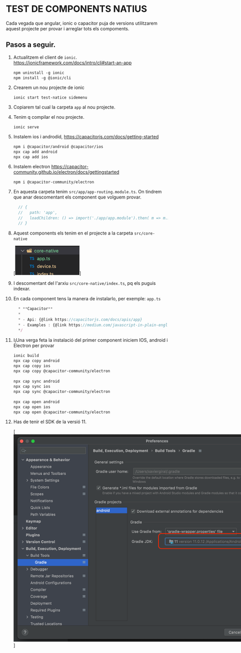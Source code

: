 # TEST DE COMPONENTS NATIUS

Cada vegada que angular, ionic o capacitor puja de versions utilitzarem aquest projecte per provar i arreglar tots els compoments.

## Pasos a seguir.

1. Actualitzem el client de `ionic`. https://ionicframework.com/docs/intro/cli#start-an-app

    ```properties
    npm uninstall -g ionic
    npm install -g @ionic/cli
    ```

1. Crearem un nou projecte de ionic

    ```properties
    ionic start test-natice sidemenu
    ```

1. Copiarem tal cual la carpeta `app` al nou projecte.


1. Tenim q compilar el nou projecte.

    ```properties
    ionic serve
    ```

1. Instalem ios i androdid, https://capacitorjs.com/docs/getting-started 

    ```properties
    npm i @capacitor/android @capacitor/ios
    npx cap add android
    npx cap add ios
    ```

1. Instalem electron https://capacitor-community.github.io/electron/docs/gettingstarted
    ```properties
    npm i @capacitor-community/electron
    ```

1. En aquesta carpeta tenim `src/app/app-routing.module.ts`. On tindrem que anar descomentant els component que volguem provar.

    ```ts
      // {
      //   path: 'app',
      //   loadChildren: () => import('./app/app.module').then( m => m.AppPageModule)
      // }
    ```

1. Aquest components els tenim en el projecte a la carpeta `src/core-native`

      [<img src="readme-images/core-native.png" style="max-width: 200px">]

1. I descomentant del l'arxiu `src/core-native/index.ts`, pq els puguis indexar.

1. En cada component tens la manera de instalarlo, per exemple: `app.ts`

    ```ts
      * **Capacitor**
      *
      * - Api: {@link https://capacitorjs.com/docs/apis/app}
      * - Examples : {@link https://medium.com/javascript-in-plain-english/opening-another-app-from-your-ionic-5-app-becf8c098d0e}
      */
    ```

1. I¡Una verga feta la instalació del primer component iniciem IOS, android i Electron per provar

    ```properties
    ionic build
    npx cap copy android
    npx cap copy ios
    npx cap copy @capacitor-community/electron

    npx cap sync android
    npx cap sync ios
    npx cap sync @capacitor-community/electron

    npx cap open android
    npx cap open ios
    npx cap open @capacitor-community/electron
    ```

1. Has de tenir el SDK de la versió 11.

      [<img src="readme-images/android-preferences.png" style="max-width: 900px">]